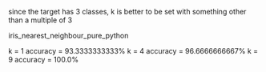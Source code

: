 since the target has 3 classes, k is better to be set with something other than a multiple of 3


iris_nearest_neighbour_pure_python 

k = 1   accuracy = 93.3333333333%
k = 4   accuracy = 96.6666666667%
k = 9   accuracy = 100.0%
